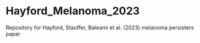 # Hayford_Melanoma_2023
Repository for Hayford, Stauffer, Baleami et al. (2023) melanoma persisters paper
